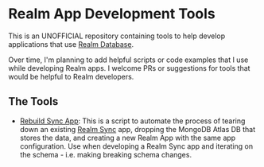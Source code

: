 # Realm App Development Tools

This is an UNOFFICIAL repository containing tools to help develop
applications that use [Realm Database](https://realm.io).

Over time, I'm planning to add helpful scripts or code examples that I use
while developing Realm apps. I welcome PRs or suggestions for tools that
would be helpful to Realm developers.

## The Tools

- [Rebuild Sync App](/rebuild-sync-app/): This is a script to automate the 
  process of tearing down an existing [Realm Sync](https://www.mongodb.com/realm/mobile/sync) 
  app, dropping the MongoDB Atlas DB that stores the data, and creating 
  a new Realm App with the same app configuration. Use when 
  developing a Realm Sync app and iterating on the schema - 
  i.e. making breaking schema changes.
